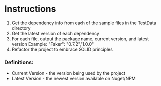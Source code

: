 # Instructions
1) Get the dependency info from each of the sample files in the TestData directory
2) Get the latest version of each dependency
2) For each file, output the package name, current version, and latest version
	Example: "Faker": "0.7.2","1.0.0"
3) Refactor the project to embrace SOLID principles

### Definitions:
- Current Version - the version being used by the project
- Latest Version - the newest version available on Nuget/NPM
